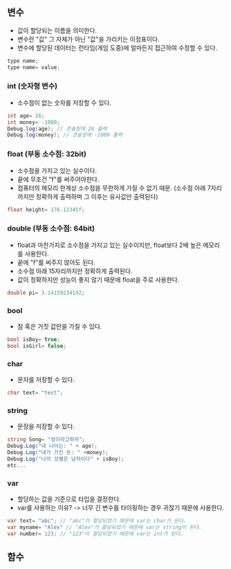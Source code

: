 ## 변수
- 값이 할당되는 이름을 의미한다.
- 변수란 "값" 그 자체가 아닌 "값"을 가리키는 이정표이다.
- 변수에 할당된 데이터는 런타임(게임 도중)에 얼마든지 접근하여 수정할 수 있다.
```C#
type name;
type name= value;
```


### int (숫자형 변수)
- 소수점이 없는 숫자를 저장할 수 있다.
```C#
int age= 26;
int money= -1000;
Debug.log(age); // 콘솔창에 26 출력
Debug.log(money); // 콘솔창에 -1000 출력
```

### float (부동 소수점: 32bit)
- 소수점을 가지고 있는 실수이다.
- 끝에 무조건 "f"를 써주어야한다.
- 컴퓨터의 메모리 한계상 소수점을 무한하게 가질 수 없기 때문. (소수점 아래 7자리까지만 정확하게 출력하며 그 이후는 유사값만 출력된다)
```C#
float height= 176.12345f;
```

### double (부동 소수점: 64bit)
- float과 마찬가지로 소수점을 가지고 있는 실수이지만, float보다 2배 높은 메모리를 사용한다.
- 끝에 "f"를 써주지 않아도 된다.
- 소수점 아래 15자리까지만 정확하게 출력된다.
- 값이 정확하지만 성능이 좋지 않기 때문에 float을 주로 사용한다.
```C#
double pi= 3.14159234142;
```


### bool
- 참 혹은 거짓 값만을 가질 수 있다.
```C#
bool isBoy= true;
bool isGirl= false;
```


### char
- 문자를 저장할 수 있다.
```C#
char text= "test";
```


### string
- 문장을 저장할 수 있다.
```C#
string Song= "정이라고하자";
Debug.Log("내 나이는: " + age);
Debug.Log("내가 가진 돈: " +money);
Debug.Log("나의 성별은 남자이다" + isBoy);
etc...
```


### var
- 할당하는 값을 기준으로 타입을 결정한다.
- var를 사용하는 이유? -> 너무 긴 변수를 타이핑하는 경우 귀찮기 때문에 사용한다.
```C#
var text= "abc"; // "abc"가 할당되었기 때문에 var는 char가 된다.
var myname= "Alex" // "Alex"가 할당되었기 때문에 var는 string이 된다.
var number= 123; // "123"이 할당되었기 때문에 var는 int가 된다.
```


## 함수

